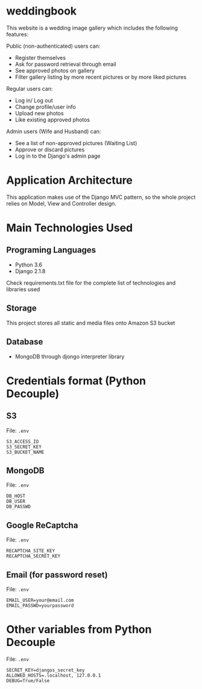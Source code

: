 # weddingbook

This website is a wedding image gallery which includes the following features:

Public (non-authenticated) users can:
 - Register themselves
 - Ask for password retrieval through email
 - See approved photos on gallery
 - Filter gallery listing by more recent pictures or by more liked pictures

Regular users can:
 - Log in/ Log out
 - Change profile/user info
 - Upload new photos
 - Like existing approved photos
 
Admin users (Wife and Husband) can:
 - See a list of non-approved pictures (Waiting List)
 - Approve or discard pictures
 - Log in to the Django's admin page


# Application Architecture

This application makes use of the Django MVC pattern, so the whole project relies on Model, View and Controller design.


# Main Technologies Used

## Programing Languages

- Python 3.6
- Django 2.1.8

Check requirements.txt file for the complete list of technologies and libraries used

## Storage

This project stores all static and media files onto Amazon S3 bucket

## Database

- MongoDB through djongo interpreter library


# Credentials format (Python Decouple)

## S3

File: `.env`

```
S3_ACCESS_ID
S3_SECRET_KEY
S3_BUCKET_NAME
```

## MongoDB

File: `.env`

```
DB_HOST
DB_USER
DB_PASSWD
```

## Google ReCaptcha

File: `.env`

```
RECAPTCHA_SITE_KEY
RECAPTCHA_SECRET_KEY
```

## Email (for password reset)

File: `.env`

```
EMAIL_USER=your@email.com
EMAIL_PASSWD=yourpassword
```

# Other variables from Python Decouple

File: `.env`

```
SECRET_KEY=djangos_secret_key
ALLOWED_HOSTS=.localhost, 127.0.0.1
DEBUG=True/False
```
